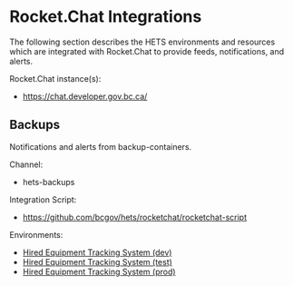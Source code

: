 # Rocket.Chat Integrations

The following section describes the HETS environments and resources which are integrated with Rocket.Chat to provide feeds, notifications, and alerts.

Rocket.Chat instance(s):

- https://chat.developer.gov.bc.ca/

## Backups

Notifications and alerts from backup-containers.

Channel:

- hets-backups

Integration Script:

- https://github.com/bcgov/hets/rocketchat/rocketchat-script

Environments:

- [Hired Equipment Tracking System (dev)](https://console.apps.silver.devops.gov.bc.ca/k8s/cluster/projects/e0cee6-dev)
- [Hired Equipment Tracking System (test)](https://console.apps.silver.devops.gov.bc.ca/k8s/cluster/projects/e0cee6-test)
- [Hired Equipment Tracking System (prod)](https://console.apps.silver.devops.gov.bc.ca/k8s/cluster/projects/e0cee6-prod)

